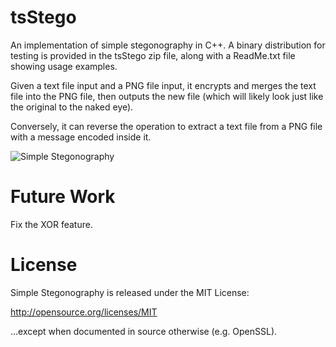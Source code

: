 tsStego
=======

An implementation of simple stegonography in C++. A binary distribution for testing is provided in the tsStego zip file, along with a ReadMe.txt file showing usage examples.
 
Given a text file input and a PNG file input, it encrypts and merges the text file into the PNG file, then outputs the new file (which will likely look just like the original to the naked eye).

Conversely, it can reverse the operation to extract a text file from a PNG file with a message encoded inside it.

![Simple Stegonography](https://raw.github.com/AlexShows/tsStego/master/SimpleStego.png) 

Future Work
===========

Fix the XOR feature.

License
=======
Simple Stegonography is released under the MIT License:  

http://opensource.org/licenses/MIT

...except when documented in source otherwise (e.g. OpenSSL).